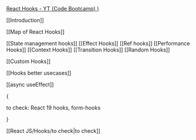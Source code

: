 


[React Hooks -  YT (Code Bootcamp) )](https://www.youtube.com/watch?v=LOH1l-MP_9k)



[[Introduction]]

[[Map of React Hooks]]


[[State management hooks]]
[[Effect Hooks]]
[[Ref hooks]]
[[Performance Hooks]]
[[Context Hooks]]
[[Transition Hooks]]
[[Random Hooks]]

[[Custom Hooks]]



[[Hooks better usecases]]

[[async useEffect]]


{

to check:
React 19 hooks, form-hooks

}


[[React JS/Hooks/to check|to check]]


